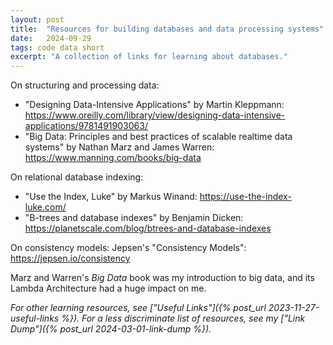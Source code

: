 ```yaml
---
layout: post
title:  "Resources for building databases and data processing systems"
date:   2024-09-29
tags: code data short
excerpt: "A collection of links for learning about databases."
---
```


On structuring and processing data:
 - "Designing Data-Intensive Applications" by Martin Kleppmann: <https://www.oreilly.com/library/view/designing-data-intensive-applications/9781491903063/>
 - "Big Data: Principles and best practices of scalable realtime data systems" by Nathan Marz and James Warren: <https://www.manning.com/books/big-data>

On relational database indexing:
 - "Use the Index, Luke" by Markus Winand: <https://use-the-index-luke.com/>
 - "B-trees and database indexes" by Benjamin Dicken: <https://planetscale.com/blog/btrees-and-database-indexes>

On consistency models: Jepsen's "Consistency Models": <https://jepsen.io/consistency>

Marz and Warren's _Big Data_ book was my introduction to big data, and its Lambda Architecture had a huge impact on me.

_For other learning resources, see ["Useful Links"]({% post_url 2023-11-27-useful-links %}). For a less discriminate list of resources, see my ["Link Dump"]({% post_url 2024-03-01-link-dump %})._
